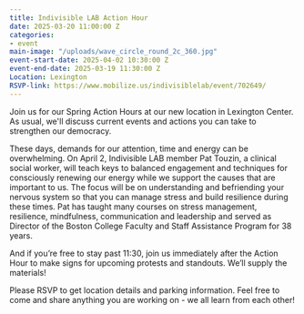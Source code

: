 ```yaml
---
title: Indivisible LAB Action Hour
date: 2025-03-20 11:00:00 Z
categories:
- event
main-image: "/uploads/wave_circle_round_2c_360.jpg"
event-start-date: 2025-04-02 10:30:00 Z
event-end-date: 2025-03-19 11:30:00 Z
Location: Lexington
RSVP-link: https://www.mobilize.us/indivisiblelab/event/702649/
---
```


Join us for our Spring Action Hours at our new location in Lexington Center. As usual, we'll discuss current events and actions you can take to strengthen our democracy. 

These days, demands for our attention, time and energy can be overwhelming. On April 2, Indivisible LAB member Pat Touzin, a clinical social worker, will teach keys to balanced engagement and techniques for consciously renewing our energy while we support the causes that are important to us. The focus will be on understanding and befriending your nervous system so that you can manage stress and build resilience during these times. Pat has taught many courses on stress management, resilience, mindfulness, communication and leadership and served as Director of the Boston College Faculty and Staff Assistance Program for 38 years.

And if you’re free to stay past 11:30, join us immediately after the Action Hour to make signs for upcoming protests and standouts. We’ll supply the materials!

Please RSVP to get location details and parking information. Feel free to come and share anything you are working on - we all learn from each other!